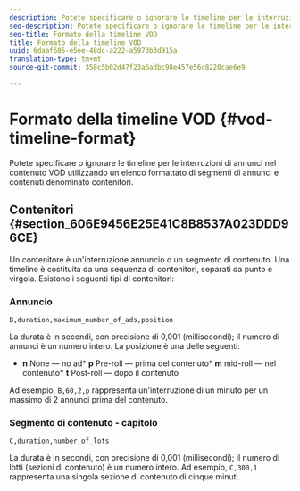 ```yaml
---
description: Potete specificare o ignorare le timeline per le interruzioni di annunci nel contenuto VOD utilizzando un elenco formattato di segmenti di annunci e contenuti denominato contenitori.
seo-description: Potete specificare o ignorare le timeline per le interruzioni di annunci nel contenuto VOD utilizzando un elenco formattato di segmenti di annunci e contenuti denominato contenitori.
seo-title: Formato della timeline VOD
title: Formato della timeline VOD
uuid: 6daaf605-e5ee-48dc-a222-a5973b3d915a
translation-type: tm+mt
source-git-commit: 358c5b02d47f23a6adbc98e457e56c8220cae6e9

---
```



# Formato della timeline VOD {#vod-timeline-format}

Potete specificare o ignorare le timeline per le interruzioni di annunci nel contenuto VOD utilizzando un elenco formattato di segmenti di annunci e contenuti denominato contenitori.

## Contenitori {#section_606E9456E25E41C8B8537A023DDD96CE}

Un contenitore è un&#39;interruzione annuncio o un segmento di contenuto. Una timeline è costituita da una sequenza di contenitori, separati da punto e virgola. Esistono i seguenti tipi di contenitori:

### Annuncio

```
B,duration,maximum_number_of_ads,position
```

La durata è in secondi, con precisione di 0,001 (millisecondi); il numero di annunci è un numero intero. La posizione è una delle seguenti:
* **n** None — no ad* **p** Pre-roll — prima del contenuto* **m** mid-roll — nel contenuto* **t** Post-roll — dopo il contenuto

Ad esempio, `B,60,2,p` rappresenta un&#39;interruzione di un minuto per un massimo di 2 annunci prima del contenuto.

### Segmento di contenuto - capitolo

```
C,duration,number_of_lots
```

La durata è in secondi, con precisione di 0,001 (millisecondi); il numero di lotti (sezioni di contenuto) è un numero intero. Ad esempio, `C,300,1` rappresenta una singola sezione di contenuto di cinque minuti.